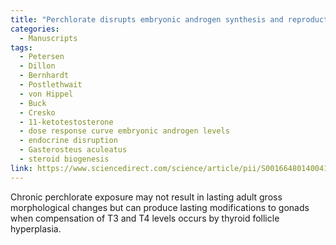 ```yaml
---
title: "Perchlorate disrupts embryonic androgen synthesis and reproductive development in threespine stickleback without changing whole-body levels of thyroid hormone"
categories:
  - Manuscripts
tags:
  - Petersen
  - Dillon
  - Bernhardt
  - Postlethwait
  - von Hippel
  - Buck
  - Cresko
  - 11-ketotestosterone
  - dose response curve embryonic androgen levels
  - endocrine disruption
  - Gasterosteus aculeatus
  - steroid biogenesis
link: https://www.sciencedirect.com/science/article/pii/S001664801400416X?via%3Dihub
---
```


Chronic perchlorate exposure may not result in lasting adult gross morphological changes but can produce lasting modifications to gonads when compensation of T3 and T4 levels occurs by thyroid follicle hyperplasia. 